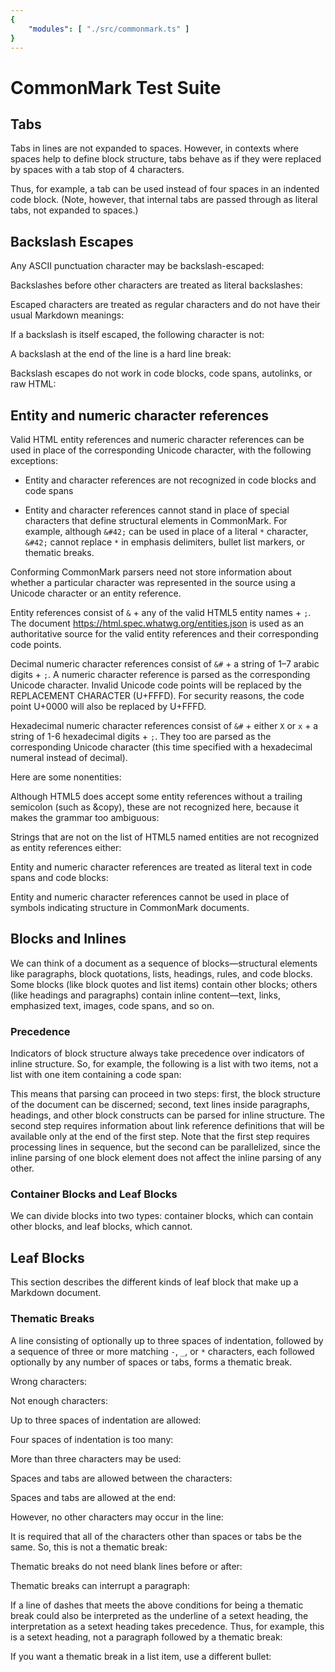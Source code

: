 ```yaml
---
{
    "modules": [ "./src/commonmark.ts" ]
}
---
```


# CommonMark Test Suite

## Tabs

Tabs in lines are not expanded to spaces. However, in contexts where spaces 
help to define block structure, tabs behave as if they were replaced by 
spaces with a tab stop of 4 characters. 

Thus, for example, a tab can be used instead of four spaces in an indented 
code block. (Note, however, that internal tabs are passed through as literal 
tabs, not expanded to spaces.)

<commonmark-runner examples="1-3,8,10,11"></commonmark-runner>

## Backslash Escapes

Any ASCII punctuation character may be backslash-escaped:

<commonmark-runner examples="12"></commonmark-runner>

Backslashes before other characters are treated as literal backslashes:

<commonmark-runner examples="13"></commonmark-runner>

Escaped characters are treated as regular characters and do not have their usual Markdown meanings:

<commonmark-runner examples="14"></commonmark-runner>

If a backslash is itself escaped, the following character is not:

<commonmark-runner examples="15"></commonmark-runner>

A backslash at the end of the line is a hard line break:

<commonmark-runner examples="16"></commonmark-runner>

Backslash escapes do not work in code blocks, code spans, autolinks, or raw 
HTML:

<commonmark-runner examples="17-21"></commonmark-runner>

## Entity and numeric character references

Valid HTML entity references and numeric character references can be used in place of the corresponding Unicode character, with the following exceptions:

 -  Entity and character references are not recognized in code blocks and code
    spans

 -  Entity and character references cannot stand in place of special characters
    that define structural elements in CommonMark. For example, although `&#42;` 
    can be used in place of a literal `*` character, `&#42;` cannot replace `*`
    in emphasis delimiters, bullet list markers, or thematic breaks.

Conforming CommonMark parsers need not store information about whether a particular character was represented in the source using a Unicode character or an entity reference.

Entity references consist of `&` + any of the valid HTML5 entity names + `;`. 
The document <https://html.spec.whatwg.org/entities.json> is used as an 
authoritative source for the valid entity references and their corresponding 
code points.

<commonmark-runner examples="25"></commonmark-runner>

Decimal numeric character references consist of `&#` + a string of 1–7 arabic 
digits + `;`. A numeric character reference is parsed as the corresponding 
Unicode character. Invalid Unicode code points will be replaced by the 
REPLACEMENT CHARACTER (U+FFFD). For security reasons, the code point U+0000 will 
also be replaced by U+FFFD.

<commonmark-runner examples="26"></commonmark-runner>

Hexadecimal numeric character references consist of `&#` + either `X` or `x` + 
a string of 1-6 hexadecimal digits + `;`. They too are parsed as the 
corresponding Unicode character (this time specified with a hexadecimal numeral 
instead of decimal).

<commonmark-runner examples="27"></commonmark-runner>

Here are some nonentities:

<commonmark-runner examples="28"></commonmark-runner>

Although HTML5 does accept some entity references without a trailing semicolon 
(such as &copy), these are not recognized here, because it makes the grammar too 
ambiguous:

<commonmark-runner examples="29"></commonmark-runner>

Strings that are not on the list of HTML5 named entities are not recognized as 
entity references either:

<commonmark-runner examples="30"></commonmark-runner>

Entity and numeric character references are treated as literal text in code 
spans and code blocks:

<commonmark-runner examples="35-36"></commonmark-runner>

Entity and numeric character references cannot be used in place of symbols indicating structure in CommonMark documents.

<commonmark-runner examples="37-41"></commonmark-runner>

## Blocks and Inlines

We can think of a document as a sequence of blocks—structural elements like 
paragraphs, block quotations, lists, headings, rules, and code blocks. Some 
blocks (like block quotes and list items) contain other blocks; others (like 
headings and paragraphs) contain inline content—text, links, emphasized text, 
images, code spans, and so on.

### Precedence

Indicators of block structure always take precedence over indicators of inline 
structure. So, for example, the following is a list with two items, not a list 
with one item containing a code span:

<commonmark-runner examples="42"></commonmark-runner>

This means that parsing can proceed in two steps: first, the block structure of 
the document can be discerned; second, text lines inside paragraphs, headings, 
and other block constructs can be parsed for inline structure. The second step 
requires information about link reference definitions that will be available 
only at the end of the first step. Note that the first step requires processing 
lines in sequence, but the second can be parallelized, since the inline parsing 
of one block element does not affect the inline parsing of any other.

### Container Blocks and Leaf Blocks

We can divide blocks into two types: container blocks, which can contain other 
blocks, and leaf blocks, which cannot.

## Leaf Blocks

This section describes the different kinds of leaf block that make up a Markdown 
document.

### Thematic Breaks

A line consisting of optionally up to three spaces of indentation, followed by a 
sequence of three or more matching `-`, `_`, or `*` characters, each followed 
optionally by any number of spaces or tabs, forms a thematic break.

<commonmark-runner examples="43"></commonmark-runner>

Wrong characters:

<commonmark-runner examples="44-45"></commonmark-runner>

Not enough characters:

<commonmark-runner examples="46"></commonmark-runner>

Up to three spaces of indentation are allowed:

<commonmark-runner examples="47"></commonmark-runner>

Four spaces of indentation is too many:

<commonmark-runner examples="48-49"></commonmark-runner>

More than three characters may be used:

<commonmark-runner examples="50"></commonmark-runner>

Spaces and tabs are allowed between the characters:

<commonmark-runner examples="51-53"></commonmark-runner>

Spaces and tabs are allowed at the end:

<commonmark-runner examples="54"></commonmark-runner>

However, no other characters may occur in the line:

<commonmark-runner examples="55"></commonmark-runner>

It is required that all of the characters other than spaces or tabs be the same. 
So, this is not a thematic break:

<commonmark-runner examples="56"></commonmark-runner>

Thematic breaks do not need blank lines before or after:

<commonmark-runner examples="57"></commonmark-runner>

Thematic breaks can interrupt a paragraph:

<commonmark-runner examples="58"></commonmark-runner>

If a line of dashes that meets the above conditions for being a thematic break 
could also be interpreted as the underline of a setext heading, the 
interpretation as a setext heading takes precedence. Thus, for example, this is 
a setext heading, not a paragraph followed by a thematic break:

<commonmark-runner examples="59"></commonmark-runner>

If you want a thematic break in a list item, use a different bullet:

<commonmark-runner examples="61"></commonmark-runner>
